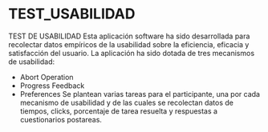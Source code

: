 # TEST_USABILIDAD
TEST DE USABILIDAD
Esta aplicación software ha sido desarrollada para recolectar datos empíricos de la usabilidad sobre la eficiencia, eficacia y satisfacción del usuario. La aplicación ha sido dotada de tres mecanismos de usabilidad:
- Abort Operation
- Progress Feedback
- Preferences
Se plantean varias tareas para el participante, una por cada mecanismo de usabilidad y de las cuales se recolectan datos de tiempos, clicks, porcentaje de tarea resuelta y respuestas a cuestionarios postareas.

